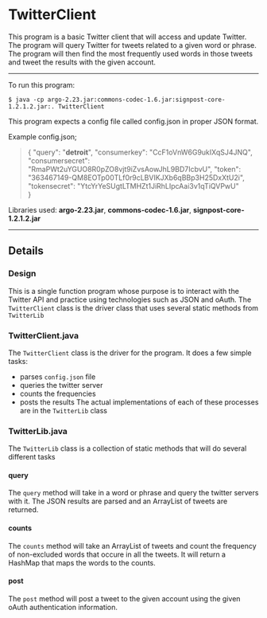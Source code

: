 # TwitterClient #

This program is a basic Twitter client that will access and update Twitter. The program will query
Twitter for tweets related to a given word or phrase. The program will then find the most frequently
used words in those tweets and tweet the results with the given account.

-----

To run this program:

	$ java -cp argo-2.23.jar:commons-codec-1.6.jar:signpost-core-1.2.1.2.jar:. TwitterClient

This program expects a config file called config.json in proper JSON format.

Example config.json;
>{
> 	"query": "**detroit**",
>	"consumerkey": "CcF1oVnW6G9ukIXqSJ4JNQ",
>	"consumersecret": "RmaPWt2uYGUO8R0pZO8vjt9iZvsAowJhL9BD7IcbvU",
>	"token": "363467149-QM8EOTp00TLf0r9cLBVIKJXb6qBBp3H25DxXtU2i",
>	"tokensecret": "YtcYrYeSUgtLTMHZt1JiRhLIpcAai3v1qTiQVPwU" 	
>}

Libraries used: **argo-2.23.jar**, **commons-codec-1.6.jar**, **signpost-core-1.2.1.2.jar**

-----

## Details ## 

### Design ###

This is a single function program whose purpose is to interact with the Twitter API and practice using
technologies such as JSON and oAuth. The `TwitterClient` class is the driver class that uses several
static methods from `TwitterLib`

### TwitterClient.java ###

The `TwitterClient` class is the driver for the program. It does a few simple tasks:
- parses `config.json` file
- queries the twitter server
- counts the frequencies
- posts the results
The actual implementations of each of these processes are in the `TwitterLib` class

### TwitterLib.java ###

The `TwitterLib` class is a collection of static methods that will do several different tasks

#### query ####

The `query` method will take in a word or phrase and query the twitter servers with it. The JSON results
are parsed and an ArrayList of tweets are returned.

#### counts ####

The `counts` method will take an ArrayList of tweets and count the frequency of non-excluded words
that occure in all the tweets. It will return a HashMap that maps the words to the counts.

#### post ####

The `post` method will post a tweet to the given account using the given oAuth authentication
information.
